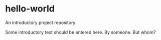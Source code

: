 # hello-world
An introductory project repository

Some introductory text should be entered here.  By someone.  But whom?
